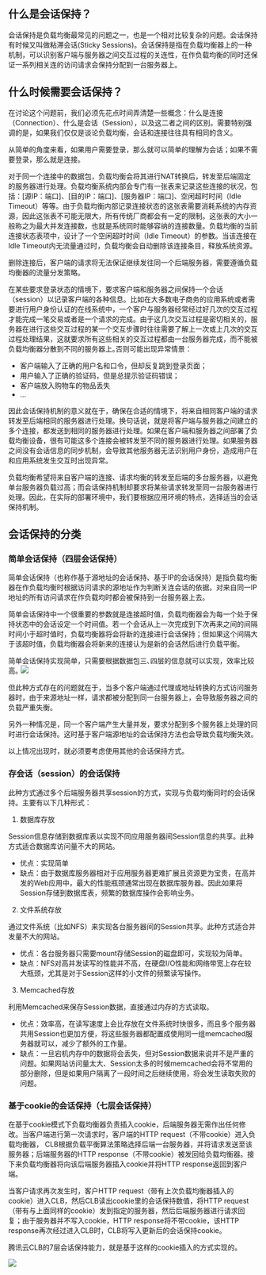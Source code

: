 ## 什么是会话保持？

会话保持是负载均衡最常见的问题之一，也是一个相对比较复杂的问题。会话保持有时候又叫做粘滞会话(Sticky Sessions)。会话保持是指在负载均衡器上的一种机制，可以识别客户端与服务器之间交互过程的关连性，在作负载均衡的同时还保证一系列相关连的访问请求会保持分配到一台服务器上｡


## 什么时候需要会话保持？
在讨论这个问题前，我们必须先花点时间弄清楚一些概念：什么是连接（Connection）、什么是会话（Session），以及这二者之间的区别。需要特别强调的是，如果我们仅仅是谈论负载均衡，会话和连接往往具有相同的含义。

从简单的角度来看，如果用户需要登录，那么就可以简单的理解为会话；如果不需要登录，那么就是连接。

对于同一个连接中的数据包，负载均衡会将其进行NAT转换后，转发至后端固定的服务器进行处理。负载均衡系统内部会专门有一张表来记录这些连接的状况，包括：[源IP：端口]、[目的IP：端口]、[服务器IP：端口]、空闲超时时间（Idle Timeout）等等。由于负载均衡内部记录连接状态的这张表需要消耗系统的内存资源，因此这张表不可能无限大，所有传统厂商都会有一定的限制。这张表的大小一般称之为最大并发连接数，也就是系统同时能够容纳的连接数量。负载均衡的当前连接状态表项中，设计了一个空闲超时时间（Idle Timeout）的参数。当该连接在Idle Timeout内无流量通过时，负载均衡会自动删除该连接条目，释放系统资源。

删除连接后，客户端的请求将无法保证继续发往同一个后端服务器，需要遵循负载均衡器的流量分发策略。

在某些要求登录状态的情境下，要求客户端和服务器之间保持一个会话（session）以记录客户端的各种信息。比如在大多数电子商务的应用系统或者需要进行用户身份认证的在线系统中，一个客户与服务器经常经过好几次的交互过程才能完成一笔交易或者是一个请求的完成。由于这几次交互过程是密切相关的，服务器在进行这些交互过程的某一个交互步骤时往往需要了解上一次或上几次的交互过程处理结果，这就要求所有这些相关的交互过程都由一台服务器完成，而不能被负载均衡器分散到不同的服务器上｡否则可能出现异常情景：

- 客户端输入了正确的用户名和口令，但却反复跳到登录页面；
- 用户输入了正确的验证码，但是总提示验证码错误；
- 客户端放入购物车的物品丢失
- …

因此会话保持机制的意义就在于，确保在合适的情境下，将来自相同客户端的请求转发至后端相同的服务器进行处理。换句话说，就是将客户端与服务器之间建立的多个连接，都发送到相同的服务器进行处理。如果在客户端和服务器之间部署了负载均衡设备，很有可能这多个连接会被转发至不同的服务器进行处理。如果服务器之间没有会话信息的同步机制，会导致其他服务器无法识别用户身份，造成用户在和应用系统发生交互时出现异常。

负载均衡希望将来自客户端的连接、请求均衡的转发至后端的多台服务器，以避免单台服务器负载过高；而会话保持机制却要求将某些请求转发至同一台服务器进行处理。因此，在实际的部署环境中，我们要根据应用环境的特点，选择适当的会话保持机制。

## 会话保持的分类
### 简单会话保持（四层会话保持）
简单会话保持（也称作基于源地址的会话保持、基于IP的会话保持）是指负载均衡器在作负载均衡时根据访问请求的源地址作为判断关连会话的依据。对来自同一IP地址的所有访问请求在作负载均时都会被保持到一台服务器上去｡

简单会话保持中一个很重要的参数就是连接超时值，负载均衡器会为每一个处于保持状态中的会话设定一个时间值。若一个会话从上一次完成到下次再来之间的间隔时间小于超时值时，负载均衡器将会将新的连接进行会话保持；但如果这个间隔大于该超时值，负载均衡器会将新来的连接认为是新的会话然后进行负载平衡。

简单会话保持实现简单，只需要根据数据包三､四层的信息就可以实现，效率比较高｡
![](https://mccdn.qcloud.com/static/img/c9e0a755c805cbf864063d12101ca387/image.png)

但此种方式存在的问题就在于，当多个客户端通过代理或地址转换的方式访问服务器时，由于来源地址一样，请求都被分配到同一台服务器上，会导致服务器之间的负载严重失衡。

另外一种情况是，同一个客户端产生大量并发，要求分配到多个服务器上处理的同时进行会话保持。这时基于客户端源地址的会话保持方法也会导致负载均衡失效。

以上情况出现时，就必须要考虑使用其他的会话保持方式。

### 存会话（session）的会话保持

此种方式通过多个后端服务器共享session的方式，实现与负载均衡同时的会话保持。主要有以下几种形式：

1) 数据库存放

Session信息存储到数据库表以实现不同应用服务器间Session信息的共享。此种方式适合数据库访问量不大的网站。

- 优点：实现简单
- 缺点：由于数据库服务器相对于应用服务器更难扩展且资源更为宝贵，在高并发的Web应用中，最大的性能瓶颈通常出现在数据库服务器。因此如果将 Session存储到数据库表，频繁的数据库操作会影响业务。

2) 文件系统存放

通过文件系统（比如NFS）来实现各台服务器间的Session共享。此种方式适合并发量不大的网站。
- 优点：各台服务器只需要mount存储Session的磁盘即可，实现较为简单。
- 缺点：NFS对高并发读写的性能并不高，在硬盘I/O性能和网络带宽上存在较大瓶颈，尤其是对于Session这样的小文件的频繁读写操作。

3) Memcached存放

利用Memcached来保存Session数据，直接通过内存的方式读取。
- 优点：效率高，在读写速度上会比存放在文件系统时快很多，而且多个服务器共用Session也更加方便，将这些服务器都配置成使用同一组memcached服务器就可以，减少了额外的工作量。
- 缺点：一旦宕机内存中的数据将会丢失，但对Session数据来说并不是严重的问题。如果网站访问量太大、Session太多的时候memcached会将不常用的部分删除，但是如果用户隔离了一段时间之后继续使用，将会发生读取失败的问题。

### 基于cookie的会话保持（七层会话保持）

在基于cookie模式下负载均衡器负责插入cookie，后端服务器无需作出任何修改。当客户端进行第一次请求时，客户端的HTTP request（不带cookie）进入负载均衡器， CLB根据负载平衡算法策略选择后端一台服务器，并将请求发送至该服务器；后端服务器的HTTP response（不带cookie）被发回给负载均衡器。接下来负载均衡器将向该后端服务器插入cookie并将HTTP response返回到客户端。

当客户请求再次发生时，客户HTTP request（带有上次负载均衡器插入的cookie）进入CLB，然后CLB读出cookie里的会话保持数值，将HTTP request（带有与上面同样的cookie）发到指定的服务器，然后后端服务器进行请求回复；由于服务器并不写入cookie，HTTP response将不带cookie，该HTTP response再次经过进入CLB时，CLB将写入更新后的会话保持cookie。

腾讯云CLB的7层会话保持能力，就是基于这样的cookie插入的方式实现的。

![](https://mccdn.qcloud.com/static/img/ce7f9a6157fe9492469d1d8fb253736d/image.jpg)